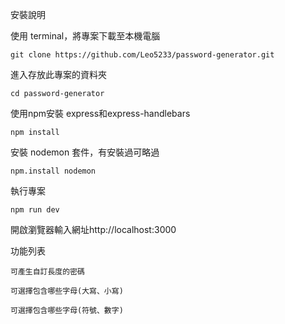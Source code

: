 安裝說明

使用 terminal，將專案下載至本機電腦

    git clone https://github.com/Leo5233/password-generator.git

進入存放此專案的資料夾

    cd password-generator

使用npm安裝 express和express-handlebars

    npm install

安裝 nodemon 套件，有安裝過可略過

    npm.install nodemon

執行專案

    npm run dev

開啟瀏覽器輸入網址http://localhost:3000

功能列表

    可產生自訂長度的密碼

    可選擇包含哪些字母(大寫、小寫)

    可選擇包含哪些字母(符號、數字)

